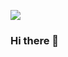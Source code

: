 ![](https://files.slack.com/files-tmb/T051ZFZAYR1-F06TXRYQT55-617d2c40a8/linked-in-banner-4_720.jpg)

### Hi there 👋

<!--
**Abdul-Hannan232/Abdul-Hannan232** is a ✨ _special_ ✨ repository because its `README.md` (this file) appears on your GitHub profile.

Here are some ideas to get you started:

- 🔭 I’m currently working on ...
- 🌱 I’m currently learning ...
- 👯 I’m looking to collaborate on ...
- 🤔 I’m looking for help with ...
- 💬 Ask me about ...
- 📫 How to reach me: ...
- 😄 Pronouns: ...
- ⚡ Fun fact: ...
-->
